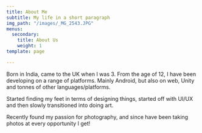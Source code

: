 ```yaml
---
title: About Me
subtitle: My life in a short paragraph
img_path: "/images/_MG_2543.JPG"
menus:
  secondary:
    title: About Us
    weight: 1
template: page

---
```

Born in India, came to the UK when I was 3. From the age of 12, I have been developing on a range of platforms. Mainly Android, but also on web, Unity and tonnes of other languages/platforms.

Started finding my feet in terms of designing things, started off with UI/UX and then slowly transitioned into doing art.

Recently found my passion for photography, and since have been taking photos at every opportunity I get!